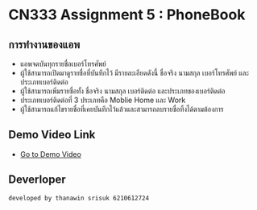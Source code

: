 # CN333 Assignment 5 : PhoneBook

## การทำงานของแอพ
- แอพจดบันทุกรายชื่อเบอร์โทรศัพย์
- ผู้ใช้สามารถเปิดมาดูรายชื่อที่บันทึกไว้ มีรายละเอียดดังนี้ ชื่อจริง นามสกุล เบอร์โทรศัพย์ และประเภทเบอร์ติดต่อ
- ผู้ใช้สามารถเพิ่มรายชื่อทั้ง ชื่อจริง นามสกุล เบอร์ติดต่อ และประเภทของเบอร์ติดต่อ
- ประเภทเบอร์ติดต่อที่ 3 ประเภทคือ Moblie Home และ Work
- ผู้ใช้สามารถแก้ไขรายชื่อที่เคยบันทึกไว้แล้วและสามารถลบรายชื่อทิ้งได้ตามต้องการ
## Demo Video Link
- [Go to Demo Video](https://youtu.be)

## Deverloper
	developed by thanawin srisuk 6210612724